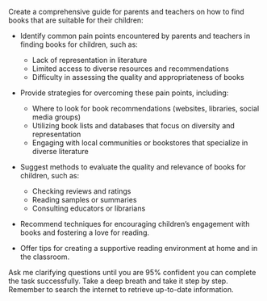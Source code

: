 Create a comprehensive guide for parents and teachers on how to find books that are suitable for their children:

- Identify common pain points encountered by parents and teachers in finding books for children, such as:
  - Lack of representation in literature
  - Limited access to diverse resources and recommendations
  - Difficulty in assessing the quality and appropriateness of books

- Provide strategies for overcoming these pain points, including:
  - Where to look for book recommendations (websites, libraries, social media groups)
  - Utilizing book lists and databases that focus on diversity and representation
  - Engaging with local communities or bookstores that specialize in diverse literature

- Suggest methods to evaluate the quality and relevance of books for children, such as:
  - Checking reviews and ratings
  - Reading samples or summaries 
  - Consulting educators or librarians

- Recommend techniques for encouraging children’s engagement with books and fostering a love for reading.

- Offer tips for creating a supportive reading environment at home and in the classroom.

Ask me clarifying questions until you are 95% confident you can complete the task successfully. Take a deep breath and take it step by step. Remember to search the internet to retrieve up-to-date information.